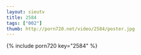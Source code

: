 ```yaml
--- 
layout: sieutv
title: 2584
tags: ["002"]
thumb: http://porn720.net/video/2584/poster.jpg
---
```

{% include porn720 key="2584" %} 

